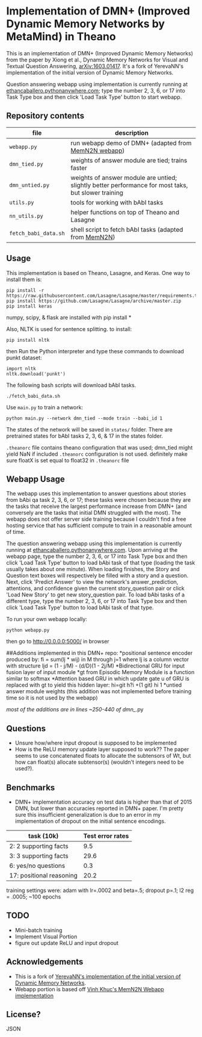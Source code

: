 # Implementation of DMN+ (Improved Dynamic Memory Networks by MetaMind) in Theano
This is an implementation of DMN+ (Improved Dynamic Memory Networks) from the paper by Xiong et al., Dynamic Memory Networks for Visual and Textual Question Answering, [arXiv:1603.01417](http://arxiv.org/abs/1603.01417).
It's a fork of YerevaNN's implementation of the initial version of Dynamic Memory Networks.

Question answering webapp using implementation is currently running at [ethancaballero.pythonanywhere.com](http://ethancaballero.pythonanywhere.com/); type the number 2, 3, 6, or 17 into Task Type box and then click 'Load Task Type' button to start webapp.

## Repository contents

| file | description |
| --- | --- |
| `webapp.py` | run webapp demo of DMN+ (adapted from [MemN2N webapp](https://github.com/vinhkhuc/MemN2N-babi-python)) |
| `dmn_tied.py` | weights of answer module are tied; trains faster |
| `dmn_untied.py` | weights of answer module are untied; slightly better performance for most taks, but slower training |
| `utils.py` | tools for working with bAbI tasks |
| `nn_utils.py` | helper functions on top of Theano and Lasagne |
| `fetch_babi_data.sh` | shell script to fetch bAbI tasks (adapted from [MemN2N](https://github.com/npow/MemN2N)) |

## Usage

This implementation is based on Theano, Lasagne, and Keras. One way to install them is:

    pip install -r https://raw.githubusercontent.com/Lasagne/Lasagne/master/requirements.txt
    pip install https://github.com/Lasagne/Lasagne/archive/master.zip
    pip install keras
    
numpy, scipy, & flask are installed with pip install *
    
Also, NLTK is used for sentence splitting. to install:

    pip install nltk
    
then Run the Python interpreter and type these commands to download punkt dataset:

    import nltk
    nltk.download('punkt')

The following bash scripts will download bAbI tasks.

    ./fetch_babi_data.sh

Use `main.py` to train a network:

    python main.py --network dmn_tied --mode train --babi_id 1

The states of the network will be saved in `states/` folder. 
There are pretrained states for bAbI tasks 2, 3, 6, & 17 in the states folder.

`.theanorc` file contains theano configuration that was used; dmn_tied might yield NaN if included `.theanorc` configuration is not used.
definitely make sure floatX is set equal to float32 in `.theanorc` file

## Webapp Usage
The webapp uses this implementation to answer questions about stories from bAbi qa task 2, 3, 6, or 17; these tasks were chosen because they are the tasks that receive the largest performance increase from DMN+ (and conversely are the tasks that initial DMN struggled with the most). The webapp does not offer server side training because I couldn't find a free hosting service that has sufficient compute to train in a reasonable amount of time.

The question answering webapp using this implementation is currently running at [ethancaballero.pythonanywhere.com](http://ethancaballero.pythonanywhere.com/). Upon arriving at the webapp page, type the number 2, 3, 6, or 17 into Task Type box and then click 'Load Task Type' button to load bAbi task of that type (loading the task usually takes about one minute). When loading finishes, the Story and Question text boxes will respectively be filled with a story and a question. Next, click 'Predict Answer' to view the network's answer_prediction, attentions, and confidence given the current story_question pair or click 'Load New Story' to get new story_question pair.  To load bAbi tasks of a different type, type the number 2, 3, 6, or 17 into Task Type box and then click 'Load Task Type' button to load bAbi task of that type.

To run your own webapp locally:

    python webapp.py

then go to http://0.0.0.0:5000/ in browser 

##Additions implemented in this DMN+ repo:
*positional sentence encoder produced by: fi = sum(lj * wij) in M through j=1
where lj is a column vector with structure ljd = (1 - j/M) - (d/D)(1 - 2j/M)
*Bidirectional GRU for input fusion layer of input module
*gt from Episodic Memory Module is a function similar to softmax
*Attention based GRU in which update gate u of GRU is replaced with gt to yield this hidden layer: hi=git  h?i +(1 git) hi 1
*untied answer module weights (this addition was not implemented before training time so it is not used by the webapp)

*most of the additions are in lines ~250-440 of dmn_*.py

## Questions
* Unsure how/where input dropout is supposed to be implemented
* How is the ReLU memory update layer supposed to work?? The paper seems to use concatenated floats to allocate the subtensors of Wt, but how can float(s) allocate subtensor(s) (wouldn't integers need to be used?).

## Benchmarks
* DMN+ implementation accuracy on test data is higher than that of 2015 DMN, but lower than accuracies reported in DMN+ paper. I'm pretty sure this insufficient generalization is due to an error in my implementation of dropout on the initial sentence encodings.

| task (10k) | Test error rates |
| --- | --- |
| 2: 2 supporting facts | 9.5 |
| 3: 3 supporting facts | 29.6 |
| 6: yes/no questions | 0.3 |
| 17: positional reasoning | 20.2 |

training settings were: adam with lr=.0002 and beta=.5; dropout p=.1; l2 reg = .0005; ~100 epochs

## TODO
* Mini-batch training
* Implement Visual Portion 
* figure out update ReLU and input dropout

## Acknowledgements
* This is a fork of [YerevaNN's implementation of the initial version of Dynamic Memory Networks](https://github.com/YerevaNN/Dynamic-memory-networks-in-Theano).
* Webapp portion is based off [Vinh Khuc's MemN2N Webapp implementation](https://github.com/vinhkhuc/MemN2N-babi-python)

## License?
JSON
